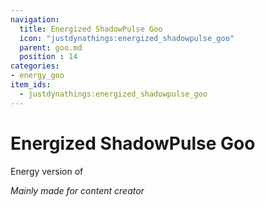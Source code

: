 ```yaml
---
navigation:
  title: Energized ShadowPulse Goo
  icon: "justdynathings:energized_shadowpulse_goo"
  parent: goo.md
  position : 14
categories:
- energy_goo
item_ids:
  - justdynathings:energized_shadowpulse_goo
---
```


# Energized ShadowPulse Goo

Energy version of <ItemLink id="justdirethings:gooblock_tier4"/>

<BlockImage id="justdynathings:energized_shadowpulse_goo" scale="4.0"/>

*Mainly made for content creator*

<RecipeFor id="justdynathings:energized_shadowpulse_goo" />